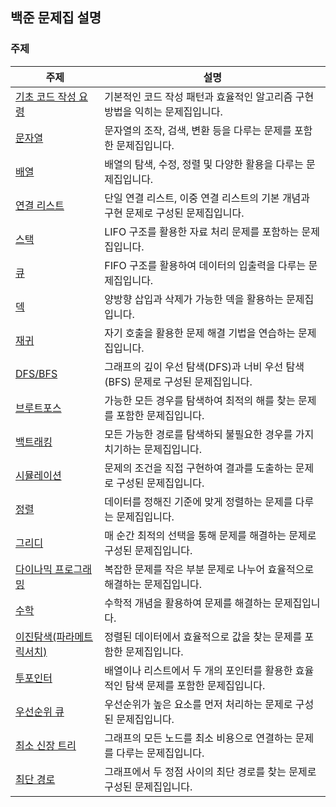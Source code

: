 ## 백준 문제집 설명

### 주제

| 주제                                  | 설명                                                                                  |
| ------------------------------------- | ------------------------------------------------------------------------------------- |
| [기초 코드 작성 요령](./0x01.md)      | 기본적인 코드 작성 패턴과 효율적인 알고리즘 구현 방법을 익히는 문제집입니다.          |
| [문자열](./0x02.md)                   | 문자열의 조작, 검색, 변환 등을 다루는 문제를 포함한 문제집입니다.                     |
| [배열](./0x03.md)                     | 배열의 탐색, 수정, 정렬 및 다양한 활용을 다루는 문제집입니다.                         |
| [연결 리스트](./0x04.md)              | 단일 연결 리스트, 이중 연결 리스트의 기본 개념과 구현 문제로 구성된 문제집입니다.     |
| [스택](./0x05.md)                     | LIFO 구조를 활용한 자료 처리 문제를 포함하는 문제집입니다.                            |
| [큐](./0x06.md)                       | FIFO 구조를 활용하여 데이터의 입출력을 다루는 문제집입니다.                           |
| [덱](./0x07.md)                       | 양방향 삽입과 삭제가 가능한 덱을 활용하는 문제집입니다.                               |
| [재귀](./0x08.md)                     | 자기 호출을 활용한 문제 해결 기법을 연습하는 문제집입니다.                            |
| [DFS/BFS](./0x09.md)                  | 그래프의 깊이 우선 탐색(DFS)과 너비 우선 탐색(BFS) 문제로 구성된 문제집입니다.        |
| [브루트포스](./0x0A.md)               | 가능한 모든 경우를 탐색하여 최적의 해를 찾는 문제를 포함한 문제집입니다.              |
| [백트래킹](./0x0B.md)                 | 모든 가능한 경로를 탐색하되 불필요한 경우를 가지치기하는 문제집입니다.                |
| [시뮬레이션](./0x0C.md)               | 문제의 조건을 직접 구현하여 결과를 도출하는 문제로 구성된 문제집입니다.               |
| [정렬](./0x0D.md)                     | 데이터를 정해진 기준에 맞게 정렬하는 문제를 다루는 문제집입니다.                      |
| [그리디](./0x0E.md)                   | 매 순간 최적의 선택을 통해 문제를 해결하는 문제로 구성된 문제집입니다.                |
| [다이나믹 프로그래밍](./0x10.md)      | 복잡한 문제를 작은 부분 문제로 나누어 효율적으로 해결하는 문제집입니다.               |
| [수학](./0x11.md)                     | 수학적 개념을 활용하여 문제를 해결하는 문제집입니다.                                  |
| [이진탐색(파라메트릭서치)](./0x12.md) | 정렬된 데이터에서 효율적으로 값을 찾는 문제를 포함한 문제집입니다.                    |
| [투포인터](./0x13.md)                 | 배열이나 리스트에서 두 개의 포인터를 활용한 효율적인 탐색 문제를 포함한 문제집입니다. |
| [우선순위 큐](./0x14.md)              | 우선순위가 높은 요소를 먼저 처리하는 문제로 구성된 문제집입니다.                      |
| [최소 신장 트리](./0x15.md)           | 그래프의 모든 노드를 최소 비용으로 연결하는 문제를 다루는 문제집입니다.               |
| [최단 경로](./0x16.md)                | 그래프에서 두 정점 사이의 최단 경로를 찾는 문제로 구성된 문제집입니다.                |
